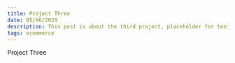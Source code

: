 ```yaml
---
title: Project Three
date: 05/06/2020
description: This post is about the third project, placeholder for testing.
tags: ecommerce
---
```


Project Three
